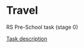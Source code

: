 # Travel

RS Pre-School task (stage 0)

[Task description](https://github.com/rolling-scopes-school/tasks/blob/master/tasks/travel/travel.md)
